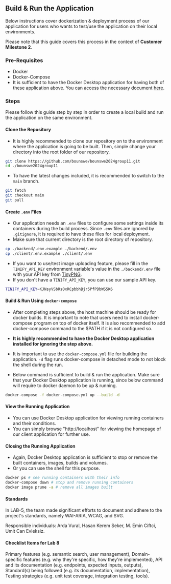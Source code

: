## Build & Run the Application

Below instructions cover dockerization & deployment process of our application for users who wants to test/use the application on their local environments.

Please note that this guide covers this process in the context of **Customer Milestone 2**.

### Pre-Requisites

- Docker
- Docker-Compose
- It is sufficient to have the Docker Desktop application for having both of these application above. You can access the necessary document [here](https://docs.docker.com/desktop/).

### Steps

Please follow this guide step by step in order to create a local build and run the application on the same environment.

#### Clone the Repository

- It is highly recommended to clone our repository on to the environment where the application is going to be built. Then, simple change your directory into the root folder of our repository.

```bash
git clone https://github.com/bounswe/bounswe2024group11.git
cd ./bounswe2024group11
```

- To have the latest changes included, it is recommended to switch to the `main` branch.

```bash
git fetch
git checkout main
git pull
```

#### Create `.env` Files

- Our application needs an `.env` files to configure some settings inside its containers during the build process. Since `.env` files are ignored by `.gitignore`, it is required to have these files for local deployment.
- Make sure that current directory is the root directory of repository.

```bash
cp ./backend/.env.example ./backend/.env
cp ./client/.env.example ./client/.env
```

- If you want to use/test image uploading feature, please fill in the `TINIFY_API_KEY` environment variable's value in the `./backend/.env` file with your API key from [TinyPNG](https://tinypng.com/).
- If you don't have a `TINIFY_API_KEY`, you can use our sample API key.

```bash
TINIFY_API_KEY=KJNsyVSbRs0xRCpbbhBjr5PfPDbWS5K6
```

#### Build & Run Using `docker-compose`

- After completing steps above, the host machine should be ready for docker builds. It is important to note that users need to install docker-compose program on top of docker itself. It is also recommended to add docker-compose command to the $PATH if it is not configured so.
- **It is highly recommended to have the Docker Desktop application installed for ignoring the step above.**

- It is important to use the `docker-compose.yml` file for building the application. `-d` flag runs docker-compose in detached mode to not block the shell during the run.

- Below command is sufficient to build & run the application. Make sure that your Docker Desktop application is running, since below command will require to docker daemon to be up & running.

```bash
docker-compose -f docker-compose.yml up --build -d
```

#### View the Running Application

- You can use Docker Desktop application for viewing running containers and their conditions.
- You can simply browse "http://localhost" for viewing the homepage of our client application for further use.

#### Closing the Running Application

- Again, Docker Desktop application is sufficient to stop or remove the built containers, images, builds and volumes.
- Or you can use the shell for this purpose.

```bash
docker ps # see running containers with their info
docker-compose down # stop and remove running containers
docker image prune -a # remove all images built
```

#### Standards

In LAB-5, the team made significant efforts to document and adhere to the project's standards, namely WAI-ARIA, WCAG, and SVG.

Responsible individuals: Arda Vural, Hasan Kerem Seker, M. Emin Ciftci, Umit Can Evleksiz.

#### Checklist Items for Lab 8

Primary features (e.g. semantic search, user management),
Domain-specific features (e.g. why they're specific, how they're implemented),
API and its documentation (e.g. endpoints, expected inputs, outputs),
Standard(s) being followed (e.g. its documentation, implementation),
Testing strategies (e.g. unit test coverage, integration testing, tools).
